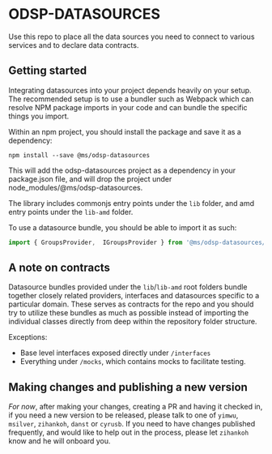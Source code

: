 # ODSP-DATASOURCES
Use this repo to place all the data sources you need to connect to various services and to declare data contracts.

## Getting started

Integrating datasources into your project depends heavily on your setup. The recommended setup is to use
a bundler such as Webpack which can resolve NPM package imports in your code and can bundle the specific
things you import.

Within an npm project, you should install the package and save it as a dependency:

```
npm install --save @ms/odsp-datasources
```

This will add the odsp-datasources project as a dependency in your package.json file, and will drop the project under node_modules/@ms/odsp-datasources.

The library includes commonjs entry points under the `lib` folder, and amd entry points under the `lib-amd` folder.

To use a datasource bundle, you should be able to import it as such:

```typescript
import { GroupsProvider,  IGroupsProvider } from '@ms/odsp-datasources/lib/Groups'
```

## A note on contracts

Datasource bundles provided under the ```lib```/```lib-amd``` root folders bundle together closely related providers,
interfaces and datasources specific to a particular domain. These serves as contracts for the repo and you should try
to utilize these bundles as much as possible instead of importing the individual classes directly from deep within the
repository folder structure.

Exceptions:
* Base level interfaces exposed directly under ```/interfaces```
* Everything under ```/mocks```, which contains mocks to facilitate testing.

## Making changes and publishing a new version

*For now*, after making your changes, creating a PR and having it checked in, if you need a new version to be released, please talk to 
one of `yimwu`, `msilver`, `zihankoh`, `danst` or `cyrusb`. If you need to have changes published frequently, and would like 
to help out in the process, please let `zihankoh` know and he will onboard you. 
